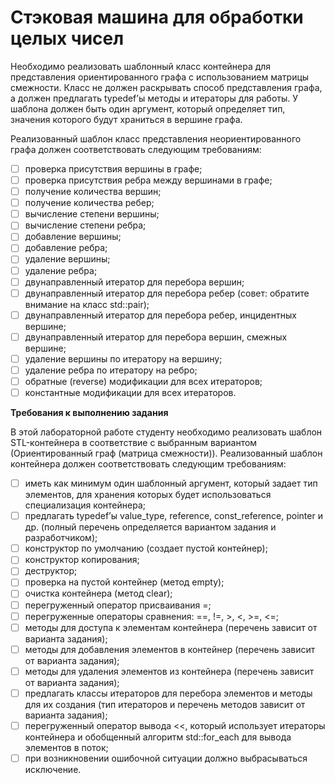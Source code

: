 # Стэковая машина для обработки целых чисел

Необходимо реализовать шаблонный класс контейнера для представления ориентированного графа с использованием матрицы смежности. Класс не должен раскрывать способ представления графа, а должен предлагать typedef’ы методы и итераторы для работы. У шаблона должен быть один аргумент, который определяет тип, значения которого будут храниться в вершине графа.

Реализованный шаблон класс представления неориентированного графа должен соответствовать следующим требованиям:
- [ ] проверка присутствия вершины в графе;
- [ ] проверка присутствия ребра между вершинами в графе;
- [ ] получение количества вершин;
- [ ] получение количества ребер;
- [ ] вычисление степени вершины;
- [ ] вычисление степени ребра;
- [ ] добавление вершины;
- [ ] добавление ребра;
- [ ] удаление вершины;
- [ ] удаление ребра;
- [ ] двунаправленный итератор для перебора вершин;
- [ ] двунаправленный итератор для перебора ребер (совет: обратите внимание на класс std::pair);
- [ ] двунаправленный итератор для перебора ребер, инцидентных вершине;
- [ ] двунаправленный итератор для перебора вершин, смежных вершине;
- [ ] удаление вершины по итератору на вершину;
- [ ] удаление ребра по итератору на ребро;
- [ ] обратные (reverse) модификации для всех итераторов;
- [ ] константные модификации для всех итераторов.

**Требования к выполнению задания**

В этой лабораторной работе студенту необходимо реализовать шаблон STL-контейнера в соответствие с выбранным вариантом (Ориентированный граф (матрица смежности)). Реализованный шаблон контейнера должен соответствовать следующим требованиям:
- [ ] иметь как минимум один шаблонный аргумент, который задает тип элементов, для хранения которых будет использоваться специализация контейнера;
- [ ] предлагать typedef’ы value_type, reference, const_reference, pointer и др. (полный перечень определяется вариантом задания и разработчиком);
- [ ] конструктор по умолчанию (создает пустой контейнер);
- [ ] конструктор копирования;
- [ ] деструктор;
- [ ] проверка на пустой контейнер (метод empty);
- [ ] очистка контейнера (метод clear);
- [ ] перегруженный оператор присваивания =;
- [ ] перегруженные операторы сравнения: ==, !=, >, <, >=, <=;
- [ ] методы для доступа к элементам контейнера (перечень зависит от варианта задания);
- [ ] методы для добавления элементов в контейнер (перечень зависит от варианта задания);
- [ ] методы для удаления элементов из контейнера (перечень зависит от варианта задания);
- [ ] предлагать классы итераторов для перебора элементов и методы для их создания (тип итераторов и перечень методов зависит от варианта задания);
- [ ] перегруженный оператор вывода <<, который использует итераторы контейнера и обобщенный алгоритм std::for_each для вывода элементов в поток;
- [ ] при возникновении ошибочной ситуации должно выбрасываться исключение.

